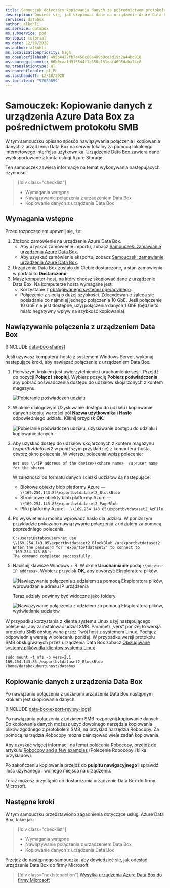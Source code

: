 ```yaml
---
title: Samouczek dotyczący kopiowania danych za pośrednictwem protokołu SMB z urządzenia Azure Data Box | Microsoft Docs
description: Dowiedz się, jak skopiować dane na urządzenie Azure Data Box za pośrednictwem protokołu SMB
services: databox
author: alkohli
ms.service: databox
ms.subservice: pod
ms.topic: tutorial
ms.date: 12/18/2020
ms.author: alkohli
ms.localizationpriority: high
ms.openlocfilehash: 495b4427fb7e456c60a489b9ce3d19c2a44bd918
ms.sourcegitcommit: 66b0caafd915544f1c658c131eaf4695daba74c8
ms.translationtype: HT
ms.contentlocale: pl-PL
ms.lasthandoff: 12/18/2020
ms.locfileid: "97680899"
---
```

# <a name="tutorial-copy-data-from-azure-data-box-via-smb"></a>Samouczek: Kopiowanie danych z urządzenia Azure Data Box za pośrednictwem protokołu SMB

W tym samouczku opisano sposób nawiązywania połączenia i kopiowania danych z urządzenia Data Box na serwer lokalny za pomocą lokalnego internetowego interfejsu użytkownika. Urządzenie Data Box zawiera dane wyeksportowane z konta usługi Azure Storage.

Ten samouczek zawiera informacje na temat wykonywania następujących czynności:

> [!div class="checklist"]
>
> * Wymagania wstępne
> * Nawiązywanie połączenia z urządzeniem Data Box
> * Kopiowanie danych z urządzenia Data Box

## <a name="prerequisites"></a>Wymagania wstępne

Przed rozpoczęciem upewnij się, że:

1. Złożono zamówienie na urządzenie Azure Data Box.
    - Aby uzyskać zamówienie importu, zobacz [Samouczek: zamawianie urządzenia Azure Data Box](data-box-deploy-ordered.md).
    - Aby uzyskać zamówienie eksportu, zobacz [Samouczek: zamawianie urządzenia Azure Data Box](data-box-deploy-export-ordered.md).
2. Urządzenie Data Box zostało do Ciebie dostarczone, a stan zamówienia w portalu to **Dostarczono**.
3. Masz komputer-host, na który chcesz skopiować dane z urządzenie Data Box. Na komputerze hosta wymagane jest:
   * Korzystanie z [obsługiwanego systemu operacyjnego](data-box-system-requirements.md).
   * Połączenie z siecią o dużej szybkości. Zdecydowanie zaleca się posiadanie co najmniej jednego połączenia 10 GbE. Jeśli połączenie 10 GbE nie jest dostępne, użyj połączenia danych 1 GbE (będzie to miało negatywny wpływ na szybkość kopiowania).

## <a name="connect-to-data-box"></a>Nawiązywanie połączenia z urządzeniem Data Box

[!INCLUDE [data-box-shares](../../includes/data-box-shares.md)]

Jeśli używasz komputera-hosta z systemem Windows Server, wykonaj następujące kroki, aby nawiązać połączenie z urządzeniem Data Box.

1. Pierwszym krokiem jest uwierzytelnienie i uruchomienie sesji. Przejdź do pozycji **Połącz i skopiuj**. Wybierz pozycję **Pobierz poświadczenia**, aby pobrać poświadczenia dostępu do udziałów skojarzonych z kontem magazynu. 

    ![Pobieranie poświadczeń udziału](media/data-box-deploy-export-copy-data/get-share-credentials-1.png)

2. W oknie dialogowym Uzyskiwanie dostępu do udziału i kopiowanie danych skopiuj wartości pól **Nazwa użytkownika** i **Hasło** odpowiedniego udziału. Kliknij przycisk **OK**.
    
    ![Pobieranie poświadczeń udziału, uzyskiwanie dostępu do udziału i kopiowanie danych](media/data-box-deploy-export-copy-data/get-share-credentials-2.png)

3. Aby uzyskać dostęp do udziałów skojarzonych z kontem magazynu (*exportbvtdataset2* w poniższym przykładzie) z komputera-hosta, otwórz okno polecenia. W wierszu polecenia wpisz polecenie:

    `net use \\<IP address of the device>\<share name>  /u:<user name for the share>`

    W zależności od formatu danych ścieżki udziałów są następujące:
    - Blokowe obiekty blob platformy Azure — `\\169.254.143.85\exportbvtdataset2_BlockBlob`
    - Stronicowe obiekty blob platformy Azure — `\\169.254.143.85\exportbvtdataset2_PageBlob`
    - Pliki platformy Azure — `\\169.254.143.85\exportbvtdataset2_AzFile`

4. Po wyświetleniu monitu wprowadź hasło dla udziału. W poniższym przykładzie pokazano nawiązywanie połączenia z udziałem za pomocą poprzedniego polecenia.

    ```
    C:\Users\Databoxuser>net use \\169.254.143.85\exportbvtdataset2_BlockBlob /u:exportbvtdataset2
    Enter the password for 'exportbvtdataset2' to connect to '169.254.143.85':
    The command completed successfully.
    ```

5. Naciśnij klawisze Windows + R. W oknie **Uruchamianie** podaj `\\<device IP address>`. Wybierz przycisk **OK**, aby otworzyć Eksploratora plików.
    
    ![Nawiązywanie połączenia z udziałem za pomocą Eksploratora plików, wprowadzanie adresu IP urządzenia](media/data-box-deploy-export-copy-data/connect-shares-file-explorer-1.png)

    Teraz udziały powinny być widoczne jako foldery.
    
    ![Nawiązywanie połączenia z udziałem za pomocą Eksploratora plików, wyświetlanie udziałów](media/data-box-deploy-export-copy-data/connect-shares-file-explorer-2.png)

    
W przypadku korzystania z klienta systemu Linux użyj następującego polecenia, aby zainstalować udział SMB. Parametr „vers” poniżej to wersja protokołu SMB obsługiwana przez Twój host z systemem Linux. Podłącz odpowiednią wersję w poleceniu poniżej. W przypadku wersji protokołu SMB obsługiwanych przez urządzenia Data Box zobacz [Obsługiwane systemy plików dla klientów systemu Linux](./data-box-system-requirements.md#supported-file-transfer-protocols-for-clients) 

```console
sudo mount -t nfs -o vers=2.1 169.254.143.85:/exportbvtdataset2_BlockBlob /home/databoxubuntuhost/databox
```

## <a name="copy-data-from-data-box"></a>Kopiowanie danych z urządzenia Data Box

Po nawiązaniu połączenia z udziałami urządzenia Data Box następnym krokiem jest skopiowanie danych.

[!INCLUDE [data-box-export-review-logs](../../includes/data-box-export-review-logs.md)]


 Po nawiązaniu połączenia z udziałem SMB rozpocznij kopiowanie danych. Do kopiowania danych możesz użyć dowolnego narzędzia kopiowania plików zgodnego z protokołem SMB, na przykład narzędzia Robocopy. Za pomocą narzędzia Robocopy można zainicjować wiele zadań kopiowania. 


Aby uzyskać więcej informacji na temat polecenia Robocopy, przejdź do artykułu [Robocopy and a few examples](https://social.technet.microsoft.com/wiki/contents/articles/1073.robocopy-and-a-few-examples.aspx) (Polecenie Robocopy i kilka przykładów).

Po zakończeniu kopiowania przejdź do **pulpitu nawigacyjnego** i sprawdź ilość używanego i wolnego miejsca na urządzeniu.

Teraz możesz przystąpić do dostarczania urządzenie Data Box do firmy Microsoft.


## <a name="next-steps"></a>Następne kroki

W tym samouczku przedstawiono zagadnienia dotyczące usługi Azure Data Box, takie jak:

> [!div class="checklist"]
>
> * Wymagania wstępne
> * Nawiązywanie połączenia z urządzeniem Data Box
> * Kopiowanie danych z urządzenia Data Box

Przejdź do następnego samouczka, aby dowiedzieć się, jak odesłać urządzenie Data Box do firmy Microsoft.

> [!div class="nextstepaction"]
> [Wysyłka urządzenia Azure Data Box do firmy Microsoft](./data-box-deploy-export-picked-up.md)